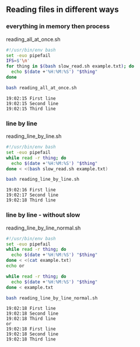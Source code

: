 ## Reading files in different ways
### everything in memory then process
reading_all_at_once.sh
```bash
#!/usr/bin/env bash
set -euo pipefail
IFS=$'\n'
for thing in $(bash slow_read.sh example.txt); do
  echo $(date +'%H:%M:%S') "$thing"
done
```
```bash
bash reading_all_at_once.sh
```
```
19:02:15 First line
19:02:15 Second line
19:02:15 Third line
```
### line by line
reading_line_by_line.sh
```bash
#!/usr/bin/env bash
set -euo pipefail
while read -r thing; do
  echo $(date +'%H:%M:%S') "$thing"
done < <(bash slow_read.sh example.txt)


```
```bash
bash reading_line_by_line.sh
```
```
19:02:16 First line
19:02:17 Second line
19:02:18 Third line
```
### line by line - without slow
reading_line_by_line_normal.sh
```bash
#!/usr/bin/env bash
set -euo pipefail
while read -r thing; do
  echo $(date +'%H:%M:%S') "$thing"
done < <(cat example.txt)
echo or

while read -r thing; do
  echo $(date +'%H:%M:%S') "$thing"
done < example.txt


```
```bash
bash reading_line_by_line_normal.sh
```
```
19:02:18 First line
19:02:18 Second line
19:02:18 Third line
or
19:02:18 First line
19:02:18 Second line
19:02:18 Third line
```
